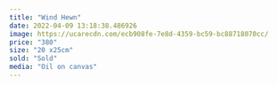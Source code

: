 ```yaml
---
title: "Wind Hewn"
date: 2022-04-09 13:18:38.486926
image: https://ucarecdn.com/ecb908fe-7e8d-4359-bc59-bc88718070cc/
price: "380"
size: "20 x25cm"
sold: "Sold"
media: "Oil on canvas"
---
```


